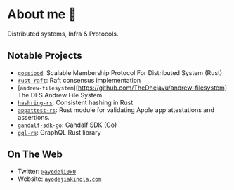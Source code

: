 # About me 👋
Distributed systems, Infra & Protocols.

## Notable Projects
- [`gossipod`](https://github.com/TheDhejavu/gossipod): Scalable Membership Protocol For Distributed System (Rust)
- [`rust-raft`](https://github.com/TheDhejavu/rust-raft): Raft consensus implementation
- [`andrew-filesystem`][https://github.com/TheDhejavu/andrew-filesystem] The DFS Andrew File System
- [`hashring-rs`](https://github.com/TheDhejavu/hashring-rs): Consistent hashing in Rust
- [`appattest-rs`](https://github.com/TheDhejavu/appattest-rs): Rust module for validating Apple app attestations and assertions.
- [`gandalf-sdk-go`](https://github.com/gandalf-network/gandalf-sdk-go): Gandalf SDK (Go)
- [`gql-rs`](https://github.com/TheDhejavu/gql-rs): GraphQL Rust library

## On The Web
- Twitter: [`@ayodeji0x0`](https://twitter.com/ayodeji0x0)
- Website: [`ayodejiakinola.com`](https://ayodejiakinola.com)
